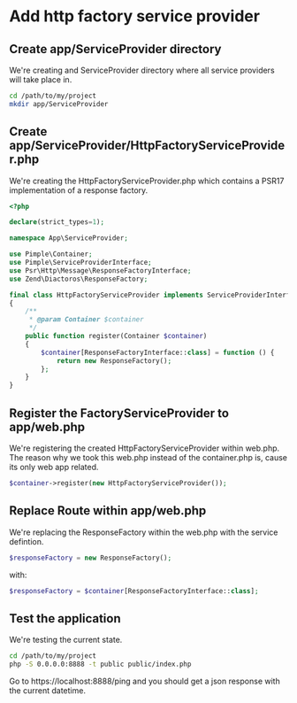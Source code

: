 # Add http factory service provider

## Create app/ServiceProvider directory

We're creating and ServiceProvider directory where all service providers will take place in.

```bash
cd /path/to/my/project
mkdir app/ServiceProvider
```

## Create app/ServiceProvider/HttpFactoryServiceProvider.php

We're creating the HttpFactoryServiceProvider.php which contains a PSR17 implementation of a response factory.

```php
<?php

declare(strict_types=1);

namespace App\ServiceProvider;

use Pimple\Container;
use Pimple\ServiceProviderInterface;
use Psr\Http\Message\ResponseFactoryInterface;
use Zend\Diactoros\ResponseFactory;

final class HttpFactoryServiceProvider implements ServiceProviderInterface
{
    /**
     * @param Container $container
     */
    public function register(Container $container)
    {
        $container[ResponseFactoryInterface::class] = function () {
            return new ResponseFactory();
        };
    }
}
```

## Register the FactoryServiceProvider to app/web.php

We're registering the created HttpFactoryServiceProvider within web.php.
The reason why we took this web.php instead of the container.php is, cause its only web app related.

```php
$container->register(new HttpFactoryServiceProvider());
```

## Replace Route within app/web.php

We're replacing the ResponseFactory within the web.php with the service defintion.

```php
$responseFactory = new ResponseFactory();
```

with:

```php
$responseFactory = $container[ResponseFactoryInterface::class];
```

## Test the application

We're testing the current state.

```bash
cd /path/to/my/project
php -S 0.0.0.0:8888 -t public public/index.php
```

Go to https://localhost:8888/ping and you should get a json response with the current datetime.

